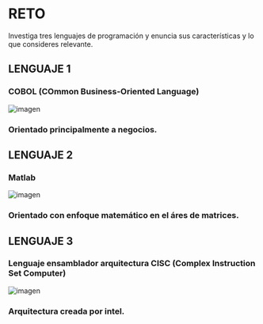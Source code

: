 # RETO
Investiga tres lenguajes de programación y enuncia sus características y lo que consideres relevante.

## LENGUAJE 1
### COBOL (COmmon Business-Oriented Language)

![imagen](https://user-images.githubusercontent.com/104279125/166123765-474feb98-016e-4fe2-b79c-cad73ba4a16e.png)

### Orientado principalmente a negocios.

## LENGUAJE 2
### Matlab

![imagen](https://user-images.githubusercontent.com/104279125/166123751-a9b41d39-8d5f-4d18-88b3-5c565dbfc9ed.png)

### Orientado con enfoque matemático en el áres de matrices.

## LENGUAJE 3

### Lenguaje ensamblador arquitectura CISC (Complex Instruction Set Computer)

![imagen](https://user-images.githubusercontent.com/104279125/166123713-c5789ec0-9770-48fa-a037-49cd57ce9fea.png)

### Arquitectura creada por intel.
